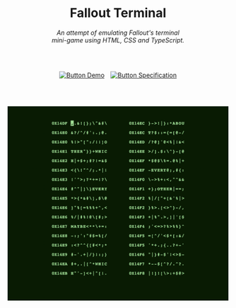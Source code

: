 
<div align = center>

# Fallout Terminal

*An attempt of emulating Fallout's terminal* <br>
*mini-game using HTML, CSS and TypeScript.*

<br>
<br>

[![Button Demo]][Demo]   [![Button Specification]][Specification]

<br>
<br>

<img
    src = 'Resources/Preview.png'
    width = 500
/>

</div>

<br>


<!----------------------------------------------------------------------------->

[Button Specification]: https://img.shields.io/badge/Specification-A5915F?style=for-the-badge&logoColor=white&logo=BookStack
[Button Demo]: https://img.shields.io/badge/Demo-4c854a?style=for-the-badge&logoColor=white&logo=AppleArcade

[Specification]: Documentation/Specification.md


[Demo]: https://yrachid.github.io/fallout-terminal/
